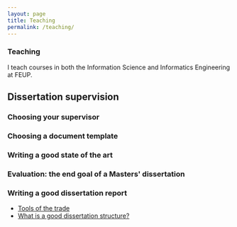 ```yaml
---
layout: page
title: Teaching
permalink: /teaching/
---
```


### Teaching

I teach courses in both the Information Science and Informatics Engineering at FEUP.

## Dissertation supervision

### Choosing your supervisor

### Choosing a document template

### Writing a good state of the art

### Evaluation: the end goal of a Masters' dissertation

### Writing a good dissertation report

- [Tools of the trade](supervision/tools)
- [What is a good dissertation structure?](supervision/dissertation_structure)

<!--

This is the base Jekyll theme. You can find out more info about customizing your Jekyll theme, as well as basic Jekyll usage documentation at [jekyllrb.com](https://jekyllrb.com/)

You can find the source code for Minima at GitHub:
[jekyll][jekyll-organization] /
[minima](https://github.com/jekyll/minima)

You can find the source code for Jekyll at GitHub:
[jekyll][jekyll-organization] /
[jekyll](https://github.com/jekyll/jekyll)


[jekyll-organization]: https://github.com/jekyll

-->
